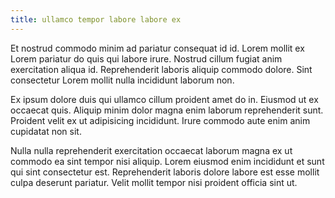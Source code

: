 ```yaml
---
title: ullamco tempor labore labore ex
---
```


Et nostrud commodo minim ad pariatur consequat id id. Lorem mollit ex Lorem pariatur do quis qui labore irure. Nostrud cillum fugiat anim exercitation aliqua id. Reprehenderit laboris aliquip commodo dolore. Sint consectetur Lorem mollit nulla incididunt laborum non.

Ex ipsum dolore duis qui ullamco cillum proident amet do in. Eiusmod ut ex occaecat quis. Aliquip minim dolor magna enim laborum reprehenderit sunt. Proident velit ex ut adipisicing incididunt. Irure commodo aute enim anim cupidatat non sit.

Nulla nulla reprehenderit exercitation occaecat laborum magna ex ut commodo ea sint tempor nisi aliquip. Lorem eiusmod enim incididunt et sunt qui sint consectetur est. Reprehenderit laboris dolore labore est esse mollit culpa deserunt pariatur. Velit mollit tempor nisi proident officia sint ut.